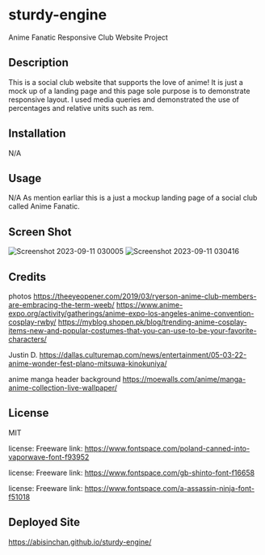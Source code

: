 # sturdy-engine
Anime Fanatic Responsive Club Website Project


## Description
This is a social club website that supports the love of anime! It is just a mock up of a landing page and this page sole purpose is to demonstrate responsive layout. I used media queries and demonstrated the use of percentages and relative units such as rem.  


## Installation

N/A

## Usage
N/A
As mention earliar this is a just a mockup landing page of a social club called Anime Fanatic.

## Screen Shot
![Screenshot 2023-09-11 030005](https://github.com/abisinchan/sturdy-engine/assets/132783183/4a261d41-ff1f-4b49-9fb7-8eee93c6e1d2)
![Screenshot 2023-09-11 030416](https://github.com/abisinchan/sturdy-engine/assets/132783183/da491f41-396e-41c2-851e-07ee6f740e1f)


## Credits
photos
https://theeyeopener.com/2019/03/ryerson-anime-club-members-are-embracing-the-term-weeb/
https://www.anime-expo.org/activity/gatherings/anime-expo-los-angeles-anime-convention-cosplay-rwby/
https://myblog.shopen.pk/blog/trending-anime-cosplay-items-new-and-popular-costumes-that-you-can-use-to-be-your-favorite-characters/

Justin D.
https://dallas.culturemap.com/news/entertainment/05-03-22-anime-wonder-fest-plano-mitsuwa-kinokuniya/

anime manga header background
https://moewalls.com/anime/manga-anime-collection-live-wallpaper/

## License
MIT

license: Freeware
link: https://www.fontspace.com/poland-canned-into-vaporwave-font-f93952

license: Freeware
link: https://www.fontspace.com/gb-shinto-font-f16658

license: Freeware
link: https://www.fontspace.com/a-assassin-ninja-font-f51018

## Deployed Site
https://abisinchan.github.io/sturdy-engine/
